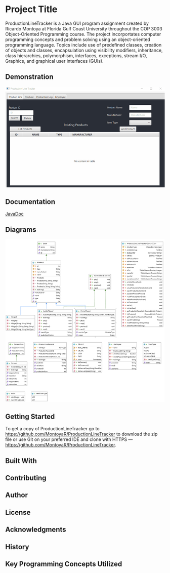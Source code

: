# Project Title
ProductionLineTracker is a Java GUI program assignment created by Ricardo Montoya at Florida Gulf Coast University throughout the COP 3003 
Object-Oriented Programming course. The project incorportates computer programming concepts and problem solving using an object-oriented 
programming language. Topics include use of predefined classes, creation of objects and classes, encapsulation using visibility modifiers, 
inheritance, class hierarchies, polymorphism, interfaces, exceptions, stream I/O, Graphics, and graphical user interfaces (GUIs).

## Demonstration

![ProductionLineTracker](doc/ProductionLineTracker.gif)
## Documentation
[JavaDoc](http://localhost:63342/ProductionLineTracker/doc/index.html?_ijt=lutk0ckbc9qavev34c4va8kd24)
## Diagrams
![Diagram](/doc/Diagram.png)

## Getting Started
To get a copy of ProductionLineTracker go to https://github.com/MontoyaR/ProductionLineTracker to download the zip file or use Git on your
preferred IDE and clone with HTTPS — https://github.com/MontoyaR/ProductionLineTracker.

## Built With


## Contributing


## Author


## License


## Acknowledgments


## History


## Key Programming Concepts Utilized

